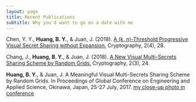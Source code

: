 ```yaml
---
layout: page
title: Recent Publications
subtitle: Why you'd want to go on a date with me
---
```


Chen, Y. Y., **Huang, B. Y.**, & Juan, J. (2018). [A (k, n)-Threshold Progressive Visual Secret Sharing without Expansion.](https://www.mdpi.com/2410-387X/2/4/28) Cryptography, 2(4), 28.

Chang, J., **Huang, B. Y.**, & Juan, J. (2018). [A New Visual Multi-Secrets Sharing Scheme by Random Grids.](https://www.mdpi.com/2410-387X/2/3/24) Cryptography, 2(3), 24.

**Huang, B. Y.**, & Juan, J. A Meaningful Visual Multi-Secrets Sharing Scheme by Random Grids. In Proceedings of Global Conference on Engineering and Applied Science, Okinawa, Japan, 25-27 July, 2017. [my close-up photo in conference](https://www.facebook.com/higher.education.forum/photos/a.1557668754257321/1557675207590009/?type=3&theater)
